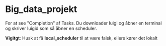 # Big_data_projekt
 
For at see "Completion" af Tasks. Du downloader luigi og åbner en terminal og skriver luigid som så åbner en scheduler.

**Vigitgt**: Husk at få **local_scheduler** til at være falsk, ellers kører det lokalt 